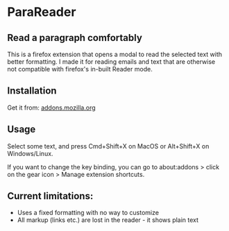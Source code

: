# ParaReader

## Read a paragraph comfortably

This is a firefox extension that opens a modal to read the selected text with better formatting. I made it for reading emails and text that are otherwise not compatible with firefox's in-built Reader mode. 

## Installation
Get it from: [addons.mozilla.org](https://addons.mozilla.org/en-US/firefox/addon/parareader/)

## Usage
Select some text, and press Cmd+Shift+X on MacOS or Alt+Shift+X on Windows/Linux.

If you want to change the key binding, you can go to about:addons > click on the gear icon > Manage extension shortcuts.

## Current limitations:
- Uses a fixed formatting with no way to customize
- All markup (links etc.) are lost in the reader - it shows plain text
